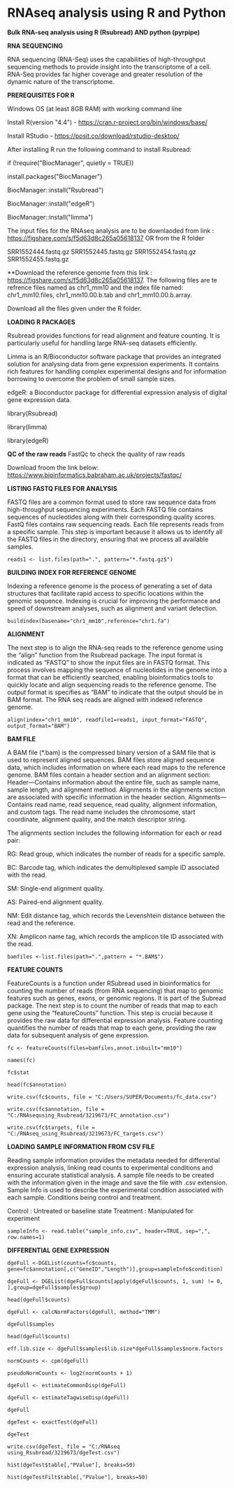 # RNAseq analysis using R and Python

**Bulk RNA-seq analysis using R (Rsubread) AND python (pyrpipe)**

**RNA SEQUENCING**

RNA sequencing (RNA-Seq) uses the capabilities of high-throughput sequencing methods to provide insight into the transcriptome of a cell. 
RNA-Seq provides far higher coverage and greater resolution of the dynamic nature of the transcriptome. 

**PREREQUISITES FOR R**

Windows OS (at least 8GB RAM) with working command line
 
Install R(version "4.4") - https://cran.r-project.org/bin/windows/base/
 
Install RStudio - https://posit.co/download/rstudio-desktop/
 
After installing R run the following command to install Rsubread:
 
if (!require("BiocManager", quietly = TRUE))
 
install.packages("BiocManager")
 
BiocManager::install("Rsubread")

BiocManager::install("edgeR")

BiocManager::install("limma")

The input files for the RNAseq analysis are to be  downlaoded from link : https://figshare.com/s/f5d63d8c265a05618137 OR from the R folder

SRR1552444.fastq.gz
SRR1552445.fastq.gz
SRR1552454.fastq.gz
SRR1552455.fastq.gz

**Download the reference genome from this link : https://figshare.com/s/f5d63d8c265a05618137. The following files are te refrence files named as chr1_mm10 and the index file named: chr1_mm10.files, chr1_mm10.00.b.tab and chr1_mm10.00.b.array.

Download all the files given under the R folder.

**LOADING R PACKAGES**

Rsubread provides functions for read alignment and feature counting. It is particularly useful for handling large RNA-seq datasets efficiently.

Limma is an R/Bioconductor software package that provides an integrated solution for analysing data from gene expression experiments. It contains rich features for handling complex experimental designs and for information borrowing to overcome the problem of small sample sizes.

edgeR: a Bioconductor package for differential expression analysis of digital gene expression data.

library(Rsubread)

library(limma)

library(edgeR)


**QC of the raw reads**
FastQc to check the quality of raw reads

Download froom the link below: 
https://www.bioinformatics.babraham.ac.uk/projects/fastqc/


**LISTING FASTQ FILES FOR ANALYSIS**

FASTQ files are a common format used to store raw sequence data from high-throughput sequencing experiments. Each FASTQ file contains sequences of nucleotides along with their corresponding quality scores. 
FastQ files contains raw sequencing reads. Each file represents reads from a specific sample. 
This step is important because it allows us to identify all the FASTQ files in the directory, ensuring that we process all available samples.

```reads1 <- list.files(path=".", pattern="*.fastq.gz$")```

**BUILDING INDEX FOR REFERENCE GENOME**

Indexing a reference genome is the process of generating a set of data structures that facilitate rapid access to specific locations within the genomic sequence. 
 Indexing is crucial for improving the performance and speed of downstream analyses, such as alignment and variant detection.

```buildindex(basename="chr1_mm10",reference="chr1.fa")```

**ALIGNMENT**

The next step is to align the RNA-seq reads to the reference genome using the “align” function from the Rsubread package.
The input format is indicated as “FASTQ” to show the input files are in FASTQ format.
This process involves mapping the sequence of nucleotides in the genome into a format that can be efficiently searched, enabling bioinformatics tools to quickly locate and align sequencing reads to the reference genome.
The output format is specifies as “BAM” to indicate that the output should be in BAM format.
The RNA seq reads are aligned with indexed reference genome.

```align(index="chr1_mm10", readfile1=reads1, input_format="FASTQ", output_format="BAM")```

**BAM FILE**

A BAM file (*.bam) is the compressed binary version of a SAM file that is used to represent aligned sequences.
BAM files store aligned sequence data, which includes information on where each read maps to the reference genome.
BAM files contain a header section and an alignment section:
Header—Contains information about the entire file, such as sample name, sample length, and alignment method. Alignments in the alignments section are associated with specific information in the header section.
Alignments—Contains read name, read sequence, read quality, alignment information, and custom tags. The read name includes the chromosome, start coordinate, alignment quality, and the match descriptor string.

The alignments section includes the following information for each or read pair:

RG: Read group, which indicates the number of reads for a specific sample.

BC: Barcode tag, which indicates the demultiplexed sample ID associated with the read.

SM: Single-end alignment quality.

AS: Paired-end alignment quality.

NM: Edit distance tag, which records the Levenshtein distance between the read and the reference.

XN: Amplicon name tag, which records the amplicon tile ID associated with the read.

```bamfiles <-list.files(path=".",pattern = "*.BAM$")```

**FEATURE COUNTS**

FeatureCounts is a function under RSubread used in bioinformatics for counting the number of reads (from RNA sequencing) that map to genomic features such as genes, exons, or genomic regions. It is part of the Subread package.
The next step is to count the number of reads that map to each gene using the “featureCounts” function.
This step is crucial because it provides the raw data for differential expression analysis. 
Feature counting quantifies the number of reads that map to each gene, providing the raw data for subsequent analysis of gene expression.

```fc <- featureCounts(files=bamfiles,annot.inbuilt="mm10")```

```names(fc)```

```fc$stat```

```head(fc$annotation)```

```write.csv(fc$counts, file = "C:/Users/SUPER/Documents/fc_data.csv")```

```write.csv(fc$annotation, file = "C:/RNAsequsing_Rsubread/3219673/FC_annotation.csv")```

```write.csv(fc$targets, file = "C:/RNAseq_using_Rsubread/3219673/FC_targets.csv")```

**LOADING SAMPLE INFORMATION FROM CSV FILE**

Reading sample information provides the metadata needed for differential expression analysis, linking read counts to experimental conditions and ensuring accurate statistical analysis.
A sample file needs to be created with the information given in the image and save the file with .csv extension.
Sample Info is used to describe the experimental condition associated with each sample. Conditions being control and treatment.

Control : Untreated or baseline state
Treatment : Manipulated for experiment

```sampleInfo <- read.table("sample_info.csv", header=TRUE, sep=",", row.names=1)```

**DIFFERENTIAL GENE EXPRESSION**



```dgeFull <-DGEList(counts=fc$counts, gene=fc$annotation[,c("GeneID","Length")],group=sampleInfo$condition)```

```dgeFull <- DGEList(dgeFull$counts[apply(dgeFull$counts, 1, sum) != 0, ],group=dgeFull$samples$group)```
                   
```head(dgeFull$counts)```

```dgeFull <- calcNormFactors(dgeFull, method="TMM")```

```dgeFull$samples```

```head(dgeFull$counts)```

```eff.lib.size <- dgeFull$samples$lib.size*dgeFull$samples$norm.factors```

```normCounts <- cpm(dgeFull)```

```pseudoNormCounts <- log2(normCounts + 1)```

```dgeFull <- estimateCommonDisp(dgeFull)```

```dgeFull <- estimateTagwiseDisp(dgeFull)```

```dgeFull```

```dgeTest <- exactTest(dgeFull)```

```dgeTest```

```write.csv(dgeTest, file = "C:/RNAseq using_Rsubread/3219673/dgeTest.csv")```

```hist(dgeTest$table[,"PValue"], breaks=50)```

```hist(dgeTestFilt$table[,"PValue"], breaks=50)```



